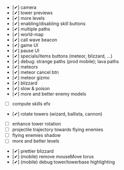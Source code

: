 -   [✔] camera
-   [✔] tower previews
-   [✔] more levels
-   [✔] enabling/disabling skill buttons
-   [✔] multiple paths
-   [✔] world-map
-   [✔] call wave beacon
-   [✔] game UI
-   [✔] pause UI
-   [✔] specials/items buttons (meteor, blizzard, ...)
-   [✔] debug: strange paths (prod mobile); lava paths
-   [✔] meteors
-   [✔] meteor cancel btn
-   [✔] meteor gizmo
-   [✔] blizzard
-   [✔] slow & poison
-   [✔] more and better enemy models
-   [ ] compute skills efx
-   [✔] rotate towers (wizard, ballista, cannon)
-   [ ] enhance tower rotation
-   [ ] projectile trajectory towards flying enemies
-   [ ] flying enemies shadow
-   [ ] more and better levels
-   [✔] prettier blizzard
-   [✔] (mobile) remove mouseMove torus
-   [✔] (mobile) debug tower/towerbase highlighting
